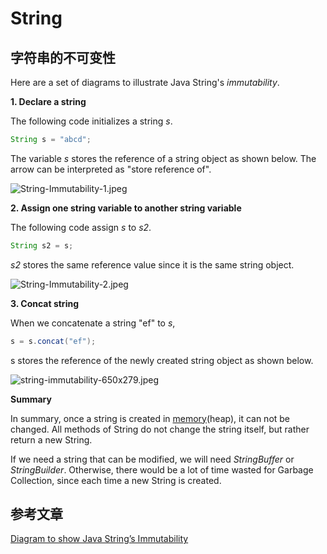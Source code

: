 # String

## 字符串的不可变性

Here are a set of diagrams to illustrate Java String's *immutability*.

**1. Declare a string**

The following code initializes a string *s*.

```java
String s = "abcd";
```

The variable *s* stores the reference of a string object as shown below. The arrow can be interpreted as "store reference of".

![String-Immutability-1.jpeg](https://i.loli.net/2019/06/17/5d074e22beae448963.jpeg)

**2. Assign one string variable to another string variable**

The following code assign *s* to *s2*.

```java
String s2 = s;
```

*s2* stores the same reference value since it is the same string object.

![String-Immutability-2.jpeg](https://i.loli.net/2019/06/17/5d074f4b1c45192435.jpeg)

**3. Concat string**

When we concatenate a string "ef" to *s*,

```java
s = s.concat("ef");
```

s stores the reference of the newly created string object as shown below.

![string-immutability-650x279.jpeg](https://i.loli.net/2019/06/17/5d074f4b1a52e14825.jpeg)

**Summary**

In summary, once a string is created in [memory](https://www.programcreek.com/2013/04/jvm-run-time-data-areas/)(heap), it can not be changed. All methods of String do not change the string itself, but rather return a new String.

If we need a string that can be modified, we will need *StringBuffer* or *StringBuilder*. Otherwise, there would be a lot of time wasted for Garbage Collection, since each time a new String is created.

## 参考文章

[Diagram to show Java String’s Immutability](https://www.programcreek.com/2009/02/diagram-to-show-java-strings-immutability/)


